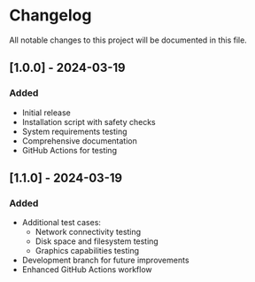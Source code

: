# Changelog

All notable changes to this project will be documented in this file.

## [1.0.0] - 2024-03-19

### Added
- Initial release
- Installation script with safety checks
- System requirements testing
- Comprehensive documentation
- GitHub Actions for testing

## [1.1.0] - 2024-03-19

### Added
- Additional test cases:
  - Network connectivity testing
  - Disk space and filesystem testing
  - Graphics capabilities testing
- Development branch for future improvements
- Enhanced GitHub Actions workflow
